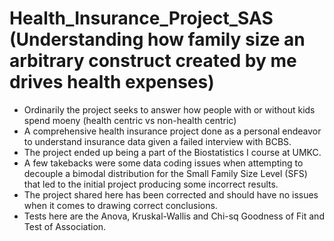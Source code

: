 # Health_Insurance_Project_SAS (Understanding how family size an arbitrary construct created by me drives health expenses)
- Ordinarily the project seeks to answer how people with or without kids spend moeny (health centric vs non-health centric)
- A comprehensive health insurance project done as a personal endeavor to understand insurance data given a failed interview with BCBS. 
- The project ended up being a part of the Biostatistics I course at UMKC.
- A few takebacks were some data coding issues when attempting to decouple a bimodal distribution for the Small Family Size Level (SFS) that led to the initial project producing some incorrect results.
- The project shared here has been corrected and should have no issues when it comes to drawing correct conclusions.
- Tests here are the Anova, Kruskal-Wallis and Chi-sq Goodness of Fit and Test of Association.
